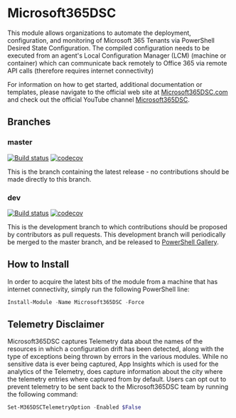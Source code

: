 # Microsoft365DSC

This module allows organizations to automate the deployment,
configuration, and monitoring of Microsoft 365 Tenants via PowerShell
Desired State Configuration. The compiled configuration needs to be
executed from an agent's Local Configuration Manager (LCM) (machine
or container) which can communicate back remotely to Office 365 via
remote API calls (therefore requires internet connectivity)

For information on how to get started, additional documentation or
templates, please navigate to the official web site at
[Microsoft365DSC.com](http://Microsoft365DSC.com) and check out the
official YouTube channel
[Microsoft365DSC](https://www.youtube.com/channel/UCveScabVT6pxzqYgGRu17iw).

## Branches

### master

[![Build status](https://ci.appveyor.com/api/projects/status/5a7f2ao7d1mnoqrb/branch/master?svg=true)](https://ci.appveyor.com/project/NikCharlebois/Microsoft365DSC/branch/master)
[![codecov](https://codecov.io/gh/Microsoft/Microsoft365DSC/branch/master/graph/badge.svg)](https://codecov.io/gh/Microsoft/Microsoft365DSC)

This is the branch containing the latest release -
no contributions should be made directly to this branch.

### dev

[![Build status](https://ci.appveyor.com/api/projects/status/5a7f2ao7d1mnoqrb?svg=true)](https://ci.appveyor.com/project/NikCharlebois/Microsoft365DSC)
[![codecov](https://codecov.io/gh/microsoft/Microsoft365DSC/branch/Dev/graph/badge.svg)](https://codecov.io/gh/microsoft/Microsoft365DSC)

This is the development branch
to which contributions should be proposed by contributors as pull requests.
This development branch will periodically be merged to the master branch,
and be released to [PowerShell Gallery](https://www.powershellgallery.com/).

## How to Install

In order to acquire the latest
bits of the module from a machine that has internet connectivity,
simply run the following PowerShell line:

```powershell
Install-Module -Name Microsoft365DSC -Force
```

## Telemetry Disclaimer

Microsoft365DSC captures Telemetry data about the names of the resources
in which a configuration drift has been detected, along with the type
of exceptions being thrown by errors in the various modules. While no
sensitive data is ever being captured, App Insights which is used for
the analytics of the Telemetry, does capture information about the city
where the telemetry entries where captured from by default. Users can
opt out to prevent telemetry to be sent back to the Microsoft365DSC team
by running the following command:

```powershell
Set-M365DSCTelemetryOption -Enabled $False
```
